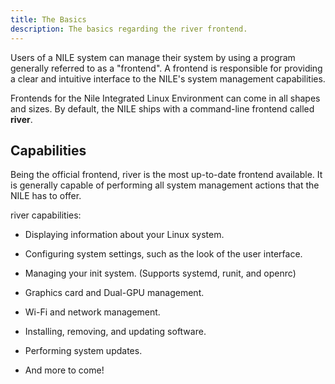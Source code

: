 ```yaml
---
title: The Basics
description: The basics regarding the river frontend.
---
```


Users of a NILE system can manage their system by using a program generally referred to as a "frontend". A frontend is responsible for providing a clear and intuitive interface to the NILE's system management capabilities.

Frontends for the Nile Integrated Linux Environment can come in all shapes and sizes. By default, the NILE ships with a command-line frontend called **river**.


## Capabilities

Being the official frontend, river is the most up-to-date frontend available. It is generally capable of performing all system management actions that the NILE has to offer.

river capabilities:

- Displaying information about your Linux system.

- Configuring system settings, such as the look of the user interface.

- Managing your init system. (Supports systemd, runit, and openrc)

- Graphics card and Dual-GPU management.

- Wi-Fi and network management.

- Installing, removing, and updating software.

- Performing system updates.

- And more to come!
